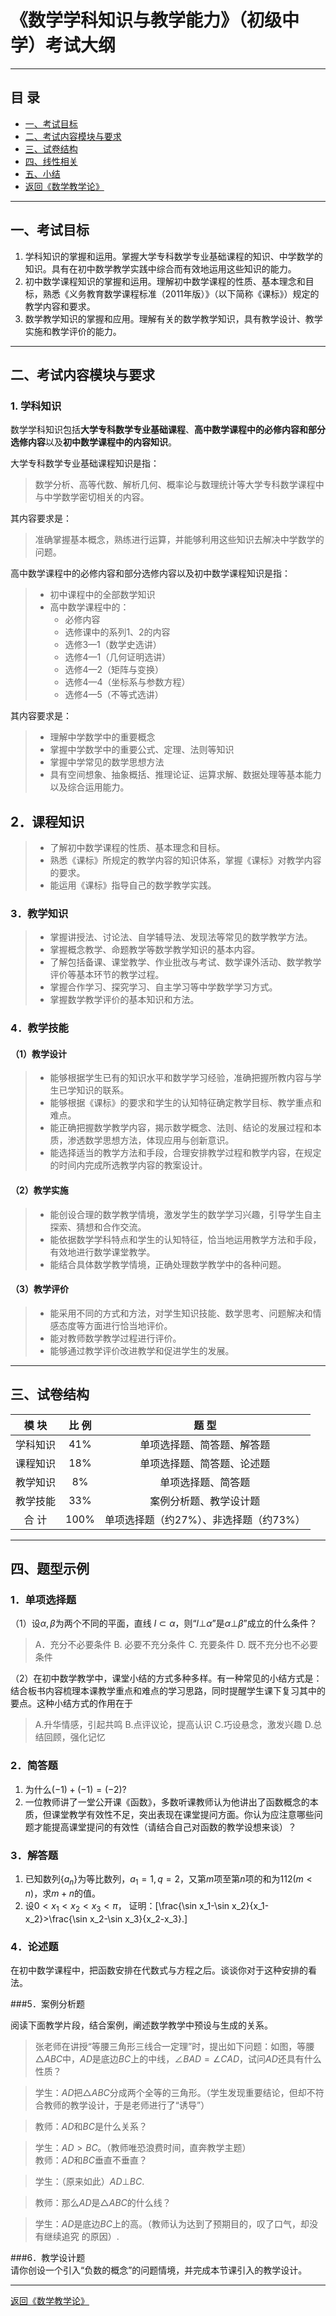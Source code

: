 # 《数学学科知识与教学能力》（初级中学）考试大纲

---

## 目  录

+ <a href="#1"> 一、考试目标 </a>
+ <a href="#2"> 二、考试内容模块与要求 </a>
+ <a href="#3"> 三、试卷结构</a>
+ <a href="#4"> 四、线性相关</a>
+ <a href="#5"> 五、小结</a>
+ <a href="/html/lecture/mathTeacher.html"> 返回《数学教学论》 </a>

---

## <a name="1">一、考试目标 </a>

1. 学科知识的掌握和运用。掌握大学专科数学专业基础课程的知识、中学数学的知识。具有在初中数学教学实践中综合而有效地运用这些知识的能力。
2. 初中数学课程知识的掌握和运用。理解初中数学课程的性质、基本理念和目标，熟悉《义务教育数学课程标准（2011年版）》（以下简称《课标》）规定的教学内容和要求。
3. 数学教学知识的掌握和应用。理解有关的数学教学知识，具有教学设计、教学实施和教学评价的能力。

---

## <a name="2">二、考试内容模块与要求 </a>

### 1. 学科知识

数学学科知识包括**大学专科数学专业基础课程**、**高中数学课程中的必修内容和部分选修内容**以及**初中数学课程中的内容知识**。

大学专科数学专业基础课程知识是指：
>数学分析、高等代数、解析几何、概率论与数理统计等大学专科数学课程中与中学数学密切相关的内容。

其内容要求是：
>准确掌握基本概念，熟练进行运算，并能够利用这些知识去解决中学数学的问题。

高中数学课程中的必修内容和部分选修内容以及初中数学课程知识是指：
>+ 初中课程中的全部数学知识
>+ 高中数学课程中的：
>   - 必修内容
>   - 选修课中的系列1、2的内容
>   - 选修3—1（数学史选讲）
>   - 选修4—1（几何证明选讲）
>   - 选修4—2（矩阵与变换）
>   - 选修4—4（坐标系与参数方程）
>   - 选修4—5（不等式选讲）

其内容要求是：
> + 理解中学数学中的重要概念
> + 掌握中学数学中的重要公式、定理、法则等知识
> + 掌握中学常见的数学思想方法
> + 具有空间想象、抽象概括、推理论证、运算求解、数据处理等基本能力以及综合运用能力。

## 2．课程知识

>+ 了解初中数学课程的性质、基本理念和目标。
>+ 熟悉《课标》所规定的教学内容的知识体系，掌握《课标》对教学内容的要求。
>+ 能运用《课标》指导自己的数学教学实践。

### 3．教学知识

>+ 掌握讲授法、讨论法、自学辅导法、发现法等常见的数学教学方法。
>+ 掌握概念教学、命题教学等数学教学知识的基本内容。
>+ 了解包括备课、课堂教学、作业批改与考试、数学课外活动、数学教学评价等基本环节的教学过程。
>+ 掌握合作学习、探究学习、自主学习等中学数学学习方式。
>+ 掌握数学教学评价的基本知识和方法。

### 4．教学技能

#### （1）教学设计

>+ 能够根据学生已有的知识水平和数学学习经验，准确把握所教内容与学生已学知识的联系。
>+ 能够根据《课标》的要求和学生的认知特征确定教学目标、教学重点和难点。
>+ 能正确把握数学教学内容，揭示数学概念、法则、结论的发展过程和本质，渗透数学思想方法，体现应用与创新意识。
>+ 能选择适当的教学方法和手段，合理安排教学过程和教学内容，在规定的时间内完成所选教学内容的教案设计。

#### （2）教学实施

>+ 能创设合理的数学教学情境，激发学生的数学学习兴趣，引导学生自主探索、猜想和合作交流。
>+ 能依据数学学科特点和学生的认知特征，恰当地运用教学方法和手段，有效地进行数学课堂教学。
>+ 能结合具体数学教学情境，正确处理数学教学中的各种问题。

#### （3）教学评价

>+ 能采用不同的方式和方法，对学生知识技能、数学思考、问题解决和情感态度等方面进行恰当地评价。
>+ 能对教师数学教学过程进行评价。
>+ 能够通过教学评价改进教学和促进学生的发展。

---

## <a name="3">三、试卷结构 </a>

模  块| 比  例 | 	题  型
:-: | :-: | :-: 
学科知识 | 41% | 单项选择题、简答题、解答题
课程知识 | 18% | 单项选择题、简答题、论述题
教学知识 | 8% | 单项选择题、简答题
教学技能 | 33% | 案例分析题、教学设计题
合 计 | 100% | 单项选择题（约27%）、非选择题（约73%）

---

## <a name="4">四、题型示例 </a>

### 1．单项选择题  

（1）设$\alpha,\beta$为两个不同的平面，直线 $l\subset\alpha$，则“$l\bot\alpha$”是$\alpha\bot\beta$”成立的什么条件？
> A．充分不必要条件
> B. 必要不充分条件
> C. 充要条件
> D. 既不充分也不必要条件

（2）在初中数学教学中，课堂小结的方式多种多样。有一种常见的小结方式是：结合板书内容梳理本课教学重点和难点的学习思路，同时提醒学生课下复习其中的要点。这种小结方式的作用在于
> A.升华情感，引起共鸣
> B.点评议论，提高认识 
> C.巧设悬念，激发兴趣
> D.总结回顾，强化记忆

### 2．简答题  

1) 为什么$(-1)+(-1)=(-2)?$
2) 一位教师讲了一堂公开课《函数》，多数听课教师认为他讲出了函数概念的本质，但课堂教学有效性不足，突出表现在课堂提问方面。你认为应注意哪些问题才能提高课堂提问的有效性（请结合自己对函数的教学设想来谈）？

### 3．解答题 

1) 已知数列$\{a_n\}$为等比数列，$a_1=1,q=2$，又第$m$项至第$n$项的和为$112(m<n)$，求$m+n$的值。
2) 设$0<x_1<x_2<x_3<\pi$， 证明：\[\frac{\sin x_1-\sin x_2}{x_1-x_2}>\frac{\sin x_2-\sin x_3}{x_2-x_3}.\]

### 4．论述题  

在初中数学课程中，把函数安排在代数式与方程之后。谈谈你对于这种安排的看法。

###5．案例分析题 

阅读下面教学片段，结合案例，阐述数学教学中预设与生成的关系。

>张老师在讲授“等腰三角形三线合一定理”时，提出如下问题：如图，等腰$\triangle ABC$中，$AD$是底边$BC$上的中线，$\angle BAD=\angle CAD$，试问$AD$还具有什么性质？

>学生：$AD$把$\triangle ABC$分成两个全等的三角形。（学生发现重要结论，但却不符合教师的教学设计，于是老师进行了“诱导”）

>教师：$AD$和$BC$是什么关系？

>学生：$AD>BC$。（教师唯恐浪费时间，直奔教学主题）         
>教师：$AD$和$BC$垂直不垂直？

>学生：（原来如此）$AD\bot BC$.

>教师：那么$AD$是$\triangle ABC$的什么线？

>学生：$AD$是底边$BC$上的高。（教师认为达到了预期目的，叹了口气，却没有继续追究 的原因）.

###6．教学设计题  
请你创设一个引入“负数的概念”的问题情境，并完成本节课引入的教学设计。

---
<a href="/html/lecture/mathTeacher.html"> 返回《数学教学论》 </a>